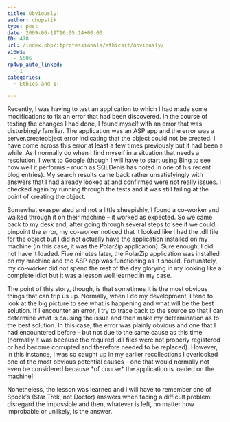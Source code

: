 ```yaml
---
title: Obviously!
author: chopstik
type: post
date: 2009-06-19T16:05:14+00:00
ID: 478
url: /index.php/itprofessionals/ethicsit/obviously/
views:
  - 5506
rp4wp_auto_linked:
  - 1
categories:
  - Ethics and IT

---
```

Recently, I was having to test an application to which I had made some modifications to fix an error that had been discovered. In the course of testing the changes I had done, I found myself with an error that was disturbingly familiar. The application was an ASP app and the error was a server.createobject error indicating that the object could not be created. I have come across this error at least a few times previously but it had been a while. As I normally do when I find myself in a situation that needs a resolution, I went to Google (though I will have to start using Bing to see how well it performs – much as SQLDenis has noted in one of his recent blog entries). My search results came back rather unsatisfyingly with answers that I had already looked at and confirmed were not really issues. I checked again by running through the tests and it was still failing at the point of creating the object.

Somewhat exasperated and not a little sheepishly, I found a co-worker and walked through it on their machine – it worked as expected. So we came back to my desk and, after going through several steps to see if we could pinpoint the error, my co-worker noticed that it looked like I had the .dll file for the object but I did not actually have the application installed on my machine (in this case, it was the PolarZip application). Sure enough, I did not have it loaded. Five minutes later, the PolarZip application was installed on my machine and the ASP app was functioning as it should. Fortunately, my co-worker did not spend the rest of the day glorying in my looking like a complete idiot but it was a lesson well learned in my case.

The point of this story, though, is that sometimes it is the most obvious things that can trip us up. Normally, when I do my development, I tend to look at the big picture to see what is happening and what will be the best solution. If I encounter an error, I try to trace back to the source so that I can determine what is causing the issue and then make my determination as to the best solution. In this case, the error was plainly obvious and one that I had encountered before – but not due to the same cause as this time (normally it was because the required .dll files were not properly registered or had become corrupted and therefore needed to be replaced). However, in this instance, I was so caught up in my earlier recollections I overlooked one of the most obvious potential causes – one that would normally not even be considered because \*of course\* the application is loaded on the machine!

Nonetheless, the lesson was learned and I will have to remember one of Spock's (Star Trek, not Doctor) answers when facing a difficult problem: disregard the impossible and then, whatever is left, no matter how improbable or unlikely, is the answer.